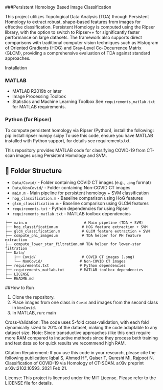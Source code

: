 ###Persistent Homology Based Image Classification

This project utilizes Topological Data Analysis (TDA) through Persistent Homology to extract robust, shape-based features from images for effective classification. Persistent Homology is computed using the Ripser library, with the option to switch to Ripser++ for significantly faster performance on large datasets. The framework also supports direct comparisons with traditional computer vision techniques such as Histogram of Oriented Gradients (HOG) and Gray-Level Co-Occurrence Matrix (GLCM), providing a comprehensive evaluation of TDA against standard approaches.


Installation
### MATLAB
- MATLAB R2019b or later
- Image Processing Toolbox
- Statistics and Machine Learning Toolbox
See `requirements_matlab.txt` for MATLAB requirements.
### Python (for Ripser)
To compute persistent homology via Ripser (Python), install the following:
pip install ripser numpy scipy
To use this code, ensure you have MATLAB installed with Python support, for details see requirements.txt.


This repository provides MATLAB code for classifying COVID-19 from CT-scan images using Persistent Homology and SVM.
## 📁 Folder Structure
- `Data/Covid/` - Folder containing COVID CT images (e.g., `.png` format)
- `Data/NonCovid/` - Folder containing Non-COVID CT images
- `main.m` - Main pipeline for persistent homology + SVM classification
- `hog_classification.m` - Baseline comparison using HoG features
- `glcm_classification.m` - Baseline comparison using GLCM features
- `requirements.txt` - Python dependencies for using Ripser
- `requirements_matlab.txt` - MATLAB toolbox dependencies

```
├── main.m                          # Main pipeline (TDA + SVM)
├── hog_classification.m           # HOG feature extraction + SVM
├── glcm_classification.m          # GLCM feature extraction + SVM
├── compute_phi_images.m           # TDA helper for PH feature extraction
├── compute_lower_star_filtration.m# TDA helper for lower-star filtration
├── Data/
│   ├── Covid/                     # COVID CT images (.png)
│   └── NonCovid/                 # Non-COVID CT images
├── requirements.txt              # Python dependencies
├── requirements_matlab.txt       # MATLAB toolbox dependencies
├── LICENSE
└── README.md
```

##How to Run
1. Clone the repository.
2. Place images from one class in `Covid` and images from the second class in `NonCovid`.
3. In MATLAB, run: main

Cross-Validation: The code uses 5-fold cross-validation, with each fold dynamically sized to 20% of the dataset, making the code adaptable to any dataset size. 
Note: Since transductive approaches (like this one) require more RAM compared to inductive methods since they process both training and test data so for quick results we recommend high RAM.


Citation Requirement: If you use this code in your research, please cite the following publication:
Iqbal S, Ahmed HF, Qaiser T, Qureshi MI, Rajpoot N. Classification of COVID-19 via Homology of CT-SCAN. arXiv preprint arXiv:2102.10593. 2021 Feb 21.

License: This project is licensed under the MIT License. Please refer to the LICENSE file for details.



